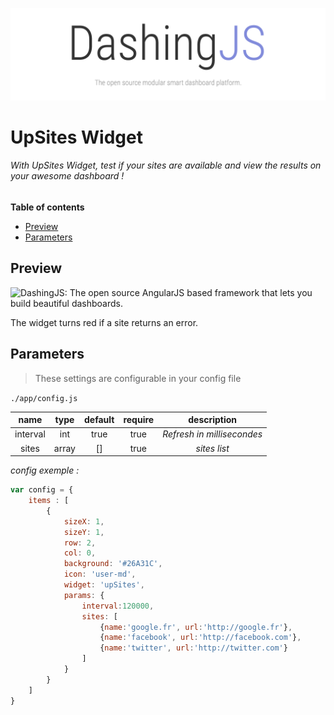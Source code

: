 ![DashingJS: The open source AngularJS based framework that lets you build beautiful dashboards. ](../../../.github/header.png)

# UpSites Widget

###### With UpSites Widget, test if your sites are available and view the results on your awesome dashboard !

**Table of contents**

<!-- START doctoc generated TOC please keep comment here to allow auto update -->
<!-- DON'T EDIT THIS SECTION, INSTEAD RE-RUN doctoc TO UPDATE -->


- [Preview](#preview)
- [Parameters](#parameters)

<!-- END doctoc generated TOC please keep comment here to allow auto update -->


## Preview

![DashingJS: The open source AngularJS based framework that lets you build beautiful dashboards. ](.github/widget-upsites.png)

The widget turns red if a site returns an error.

## Parameters

> These settings are configurable in your config file

`./app/config.js`

|name|type|default|require|description|
|:---:|:---:|:---:|:---:|:---:|
|interval|int|true|true|_Refresh in millisecondes_|
|sites|array|[]|true|_sites list_|

_config exemple :_

```js
var config = {
    items : [
        {
            sizeX: 1,
            sizeY: 1,
            row: 2,
            col: 0,
            background: '#26A31C',
            icon: 'user-md',
            widget: 'upSites',
            params: {
                interval:120000,
                sites: [
                    {name:'google.fr', url:'http://google.fr'},
                    {name:'facebook', url:'http://facebook.com'},
                    {name:'twitter', url:'http://twitter.com'}
                ]
            }
        }
    ]
}
```